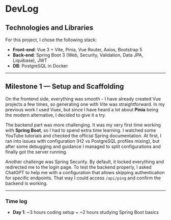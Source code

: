 # DevLog

## Technologies and Libraries

For this project, I chose the following stack:
- **Front-end**: Vue 3 + Vite, Pinia, Vue Router, Axios, Bootstrap 5
- **Back-end**: Spring Boot 3 (Web, Security, Validation, Data JPA, Liquibase), JWT
- **DB**: PostgreSQL in Docker


---

## Milestone 1 — Setup and Scaffolding

On the frontend side, everything was smooth - I have already created Vue projects a few times, so generating one with Vite was straightforward. In my previous work I used Vuex, but since I have heard a lot about **Pinia** being the modern alternative, I decided to give it a try. 

The backend part was more challenging. It was my very first time working with **Spring Boot**, so I had to spend extra time learning. I watched some YouTube tutorials and checked the official Spring documentation. At first, I ran into issues with configuration (H2 vs PostgreSQL profiles mixing), but after some debugging and guidance I managed to split configurations and finally got the server running.  

Another challenge was Spring Security. By default, it locked everything and redirected me to the login page. To test the backend properly, I asked ChatGPT to help me with a configuration that allows skipping authentication for specific endpoints. That way I could access `/api/ping` and confirm the backend is working.  


---

### Time log
- **Day 1**: ~3 hours coding setup + ~2 hours studying Spring Boot basics